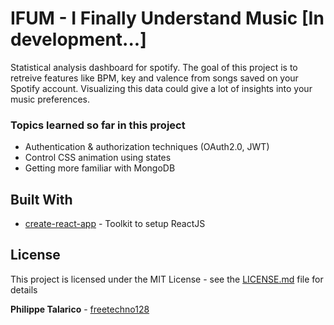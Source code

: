 # IFUM - I Finally Understand Music [In development...]

Statistical analysis dashboard for spotify. The goal of this project is to retreive features like BPM, key and valence from songs saved on your Spotify account. Visualizing this data could give a lot of insights into your music preferences.


### Topics learned so far in this project
* Authentication & authorization techniques (OAuth2.0, JWT)
* Control CSS animation using states
* Getting more familiar with MongoDB


## Built With

* [create-react-app](https://github.com/facebook/create-react-app) - Toolkit to setup ReactJS


## License

This project is licensed under the MIT License - see the [LICENSE.md](LICENSE.md) file for details

**Philippe Talarico** - [freetechno128](https://github.com/freetechno128)


